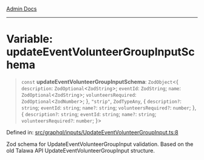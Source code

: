 [Admin Docs](/)

***

# Variable: updateEventVolunteerGroupInputSchema

> `const` **updateEventVolunteerGroupInputSchema**: `ZodObject`\<\{ `description`: `ZodOptional`\<`ZodString`\>; `eventId`: `ZodString`; `name`: `ZodOptional`\<`ZodString`\>; `volunteersRequired`: `ZodOptional`\<`ZodNumber`\>; \}, `"strip"`, `ZodTypeAny`, \{ `description?`: `string`; `eventId`: `string`; `name?`: `string`; `volunteersRequired?`: `number`; \}, \{ `description?`: `string`; `eventId`: `string`; `name?`: `string`; `volunteersRequired?`: `number`; \}\>

Defined in: [src/graphql/inputs/UpdateEventVolunteerGroupInput.ts:8](https://github.com/Sourya07/talawa-api/blob/2dc82649c98e5346c00cdf926fe1d0bc13ec1544/src/graphql/inputs/UpdateEventVolunteerGroupInput.ts#L8)

Zod schema for UpdateEventVolunteerGroupInput validation.
Based on the old Talawa API UpdateEventVolunteerGroupInput structure.
